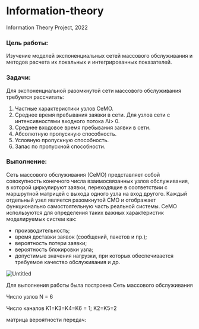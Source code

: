 # Information-theory
Information Theory Project, 2022

### Цель работы:

Изучение моделей экспоненциальных сетей массового обслуживания и методов расчета их локальных и интегрированных показателей.

### Задачи:

Для экспоненциальной разомкнутой сети массового обслуживания требуется рассчитать:

1. Частные характеристики узлов СеМО.
2. Среднее время пребывания заявки в сети. Для узлов сети с интенсивностями входного потока Λi> 0.
3. Среднее входовое время пребывания заявки в сети.
4. Абсолютную пропускную способность.
5. Условную пропускную способность.
6. Запас по пропускной способности.

### Выполнение:

Сеть массового обслуживания (СеМО) представляет собой совокупность конечного числа взаимосвязанных узлов обслуживания, в которой циркулируют заявки, переходящие в соответствии с маршрутной матрицей с выхода одного узла на вход другого. Каждый отдельный узел является разомкнутой СМО и отображает функционально самостоятельную часть реальной системы.
СеМО используются для определения таких важных характеристик моделируемых систем как:

- производительность;
- время доставки заявок (сообщений, пакетов и пр.);
- вероятность потери заявки;
- вероятность блокировки узла;
- допустимые значения нагрузки, при которых обеспечивается требуемое качество обслуживания
и др.


![Untitled](https://github.com/cyberknopa/Information-theory/blob/main/D0404E6D-15BB-442B-820A-FD539B07ADCD.jpeg)

Для выполнения работы была построена Сеть массового обслуживания

Число узлов N = 6

Число каналов K1=K3=K4=K6 = 1; K2=K5=2

матрица вероятности передач:
